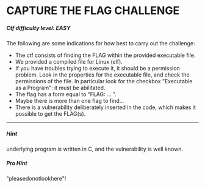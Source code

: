 # CAPTURE THE FLAG CHALLENGE
##### Ctf difficulty level: EASY

The following are some indications for how best to carry out the challenge:
- The ctf consists of finding the FLAG within the provided executable file.
- We provided a compiled file for Linux (elf).
- If you have troubles trying to execute it, it should be a permission problem. Look in the properties for the executable file, and check the permissions of the file. In particular look for the checkbox "Executable as a Program": it must be abilitated.
- The flag has a form equal to “FLAG: ... ”.
- Maybe there is more than one flag to find...
- There is a vulnerability deliberately inserted in the code, which makes it possible to get the FLAG(s).
    
---
##### Hint
underlying program is written in C, and the vulnerability is well known.

##### Pro Hint
"pleasedonotlookhere"!
